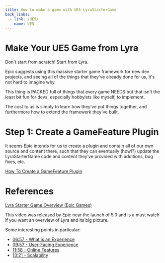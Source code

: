 ```yaml
---
title: How to make a game with UE5 LyraStarterGame
back_links:
  - link: /UE5/
    name: UE5
---
```



# Make Your UE5 Game from Lyra

Don't start from scratch!  Start from Lyra.

Epic suggests using this massive starter game framework for new dev projects, and seeing all of the things that they've already done for us, it's not hard to imagine why.

This thing is PACKED full of things that every game NEEDS but that isn't the least bit fun for devs, especially hobbyists like myself, to implement.

The cost to us is simply to learn how they've put things together, and furthermore how to extend the framework they've built.

# Step 1: Create a GameFeature Plugin

It seems Epic intends for us to create a plugin and contain all of our own source and content there, such that they can eventually (how!?) update the LyraStarterGame code and content they've provided with additions, bug fixes, etc.

[How To Create a GameFeature Plugin](./How-To-Create-a-GameFeature-Plugin)

# References

[Lyra Starter Game Overview (Epic Games)](https://www.youtube.com/watch?v=Fj1zCsYydD8)

This video was released by Epic near the launch of 5.0 and is a must watch if you want an overview of Lyra and its big picture.

Some interesting points in particular:

- [06:57 - What is an Experience](https://www.youtube.com/watch?v=Fj1zCsYydD8&t=417s)
- [09:57 - User-Facing Experience](https://www.youtube.com/watch?v=Fj1zCsYydD8&t=597s)
- [11:58 - Online Features](https://youtu.be/Fj1zCsYydD8?t=718s)
- [13:21 - Scalability](https://youtu.be/Fj1zCsYydD8?t=801s)
